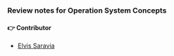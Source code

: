 ### Review notes for Operation System Concepts

#### :point_right: Contributor
- [Elvis Saravia](http://elvissaravia.com)

